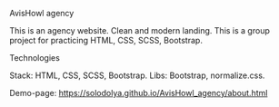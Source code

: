 AvisHowl agency

This is an agency website. Clean and modern landing. This is a group project for practicing HTML, CSS, SCSS, Bootstrap.

Technologies

Stack: HTML, CSS, SCSS, Bootstrap. 
Libs: Bootstrap, normalize.css.

Demo-page: https://solodolya.github.io/AvisHowl_agency/about.html
